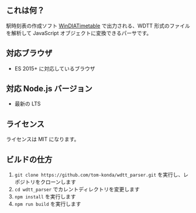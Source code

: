 ## これは何？
駅時刻表の作成ソフト [WinDIATimetable](http://dandp.halfmoon.jp/soft/wdtt.html) で出力される、WDTT 形式のファイルを解析して JavaScript
オブジェクトに変換できるパーサです。

## 対応ブラウザ
- ES 2015+ に対応しているブラウザ

## 対応 Node.js バージョン

* 最新の LTS

## ライセンス
ライセンスは MIT になります。

## ビルドの仕方

1. `git clone https://github.com/tom-konda/wdtt_parser.git` を実行し、レポジトリをクローンします
2. `cd wdtt_parser` でカレントディレクトリを変更します
3. `npm install` を実行します
4. `npm run build` を実行します